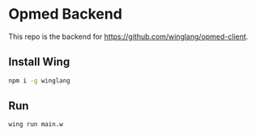 # Opmed Backend

This repo is the backend for https://github.com/winglang/opmed-client.


## Install Wing
```sh
npm i -g winglang
```
## Run
```sh
wing run main.w
```
